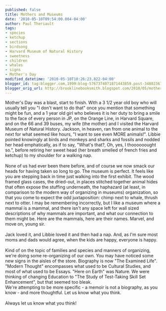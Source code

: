 ```yaml
---
published: false
title: Mothers and Museums
date: '2010-05-10T09:54:00.004-04:00'
author: Paul Theriault
tags:
- species
- ketchup
- sections
- birdsong
- Harvard Museum of Natural History
- sweetness
- children
- whales
- signs
- Mother's Day
modified_datetime: '2010-05-10T10:26:23.822-04:00'
blogger_id: tag:blogger.com,1999:blog-5767374071871443859.post-3480236723825114358
blogger_orig_url: http://brooklinebooksmith.blogspot.com/2010/05/mothers-day-was-blast-start-to-finish.html
---
```


Mother's Day was a blast, start to finish. With a 3 1/2 year old boy who will usually tell you "I don't want to do that" once you mention that something might be fun, and a 1 year old girl who believes it is her duty to bring a smile to the face of every person in JP, on the Orange Line, in Harvard Square, and on the 66 and 39 buses, my wife (the mother) and I visited the Harvard Museum of Natural History. Jackson, in heaven, ran from one animal to the next for what seemed like hours, "I want to see even MORE animals!". Libbie pointed knowingly at birds and monkeys and sharks and fossils and nodded her head emphatically, as if to say, "What's that?, Oh, yes, I thoooooought so.", before retiring her sweet head (her breath smelled of french fries and ketchup) to my shoulder for a walking nap.<br /><br />None of us had ever been there before, and of course we now smack our heads for having taken so long to go. The museum is perfect. It feels like you are stepping back in time just walking into the first exhibit. The wood framed glass cases, the dried-out, in places stitched together animal hides that often expose the stuffing underneath, the haphazard (at least, in comparison to the modern way of organizing in museums) organization, so that you come to expect the odd juxtaposition: chimp next to whale, thrush next to otter. I may be remembering incorrectly, but I like a museum where a mammal is a mammal, and there isn't any space left for wall sized descriptions of why mammals are important, and what our connection to them might be. Here are the mammals, here are their names. Marvel, and move on, young sir.<br /><br />Jack loved it, and Libbie loved it and then had a nap. And, as I'm sure most moms and dads would agree, when the kids are happy, everyone is happy.<br /><br />Kind of on the topic of families and species and manners of organizing, we're doing some re-organizing of our own. You may have noticed some new signs in the aisles of the store. Biography is now "The Examined Life". "Modern Thought" encompasses what used to be Cultural Studies, and most of what used to be Essays. "Here on Earth" was Nature. We were thinking of changing Education to "The Study of Test-Taking Skill Set Enhancement", but that seemed too bleak. <br />We're attempting to be more specific - a memoir is not a biography, as you know - and more thoughtful. Let us know what you think. <br /><br />Always let us know what you think!